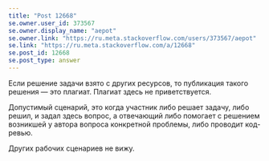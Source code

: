 ```yaml
---
title: "Post 12668"
se.owner.user_id: 373567
se.owner.display_name: "aepot"
se.owner.link: "https://ru.meta.stackoverflow.com/users/373567/aepot"
se.link: "https://ru.meta.stackoverflow.com/a/12668"
se.post_id: 12668
se.post_type: answer
---
```

<p>Если решение задачи взято с других ресурсов, то публикация такого решения — это плагиат. Плагиат здесь не приветствуется.</p>
<p>Допустимый сценарий, это когда участник либо решает задачу, либо решил, и задал здесь вопрос, а отвечающий либо помогает с решением возникшей у автора вопроса конкретной проблемы, либо проводит код-ревью.</p>
<p>Других рабочих сценариев не вижу.</p>
